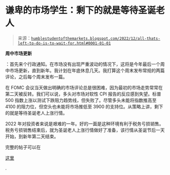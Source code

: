 <!--yml

类别：未分类

日期：2024-05-18 01:35:25

-->

# 谦卑的市场学生：剩下的就是等待圣诞老人

> 来源：[`humblestudentofthemarkets.blogspot.com/2022/12/all-thats-left-to-do-is-to-wait-for.html#0001-01-01`](https://humblestudentofthemarkets.blogspot.com/2022/12/all-thats-left-to-do-is-to-wait-for.html#0001-01-01)

**周中市场更新**

：首先来个行政通知。在市场没有出现严重波动的情况下，这将是今年最后一个周中市场更新，直到新年。我计划在年底休息几天。我打算这个周末发布常规的两篇评论，之后每个周末发布一篇。

在 FOMC 会议当天做出明确的市场评论总是很困难，因为最初的市场走势常常在第二天被反转。我们可以说，多头对市场对软性 CPI 报告的反应感到失望。标普 500 指数上涨以测试下跌阻力趋势线，但失败了。尽管多头未能将指数推高至 4100 的阻力位，但空头也未能将市场推低至 3900 的支持位。从策略上讲，剩下的就是等待圣诞老人上涨行情。

2022 年对投资者来说是艰难的一年。好的一面是这种环境有利于税务亏损销售。税务亏损销售结束后，就为圣诞老人上涨行情做好了准备，该行情从圣诞节后一天开始，到新年第二天结束。

完整的帖子可以在

[这里](https://humblestudentofthemarkets.com/2022/12/14/all-thats-left-to-do-is-to-wait-for-santa-claus/)

.
